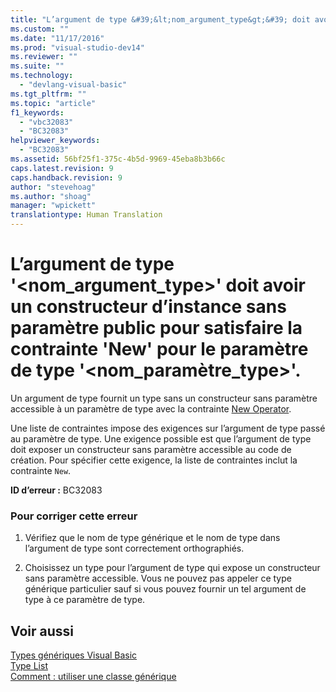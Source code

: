 ```yaml
---
title: "L’argument de type &#39;&lt;nom_argument_type&gt;&#39; doit avoir un constructeur d’instance sans param&#232;tre public pour satisfaire la contrainte &#39;New&#39; pour le param&#232;tre de type &#39;&lt;nom_param&#232;tre_type&gt;&#39;. | Microsoft Docs"
ms.custom: ""
ms.date: "11/17/2016"
ms.prod: "visual-studio-dev14"
ms.reviewer: ""
ms.suite: ""
ms.technology: 
  - "devlang-visual-basic"
ms.tgt_pltfrm: ""
ms.topic: "article"
f1_keywords: 
  - "vbc32083"
  - "BC32083"
helpviewer_keywords: 
  - "BC32083"
ms.assetid: 56bf25f1-375c-4b5d-9969-45eba8b3b66c
caps.latest.revision: 9
caps.handback.revision: 9
author: "stevehoag"
ms.author: "shoag"
manager: "wpickett"
translationtype: Human Translation
---
```

# L’argument de type &#39;&lt;nom_argument_type&gt;&#39; doit avoir un constructeur d’instance sans param&#232;tre public pour satisfaire la contrainte &#39;New&#39; pour le param&#232;tre de type &#39;&lt;nom_param&#232;tre_type&gt;&#39;.
Un argument de type fournit un type sans un constructeur sans paramètre accessible à un paramètre de type avec la contrainte [New Operator](../../visual-basic/language-reference/operators/new-operator.md).  
  
 Une liste de contraintes impose des exigences sur l’argument de type passé au paramètre de type. Une exigence possible est que l’argument de type doit exposer un constructeur sans paramètre accessible au code de création. Pour spécifier cette exigence, la liste de contraintes inclut la contrainte `New`.  
  
 **ID d’erreur :** BC32083  
  
### Pour corriger cette erreur  
  
1.  Vérifiez que le nom de type générique et le nom de type dans l’argument de type sont correctement orthographiés.  
  
2.  Choisissez un type pour l’argument de type qui expose un constructeur sans paramètre accessible. Vous ne pouvez pas appeler ce type générique particulier sauf si vous pouvez fournir un tel argument de type à ce paramètre de type.  
  
## Voir aussi  
 [Types génériques Visual Basic](../../visual-basic/programming-guide/language-features/data-types/generic-types.md)   
 [Type List](../../visual-basic/language-reference/statements/type-list.md)   
 [Comment : utiliser une classe générique](../../visual-basic/programming-guide/language-features/data-types/how-to-use-a-generic-class.md)